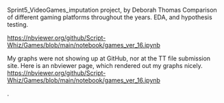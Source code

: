 Sprint5_VideoGames_imputation project, by Deborah Thomas
Comparison of different gaming platforms throughout the years.
EDA, and  hypothesis testing.

https://nbviewer.org/github/Script-Whiz/Games/blob/main/notebook/games_ver_16.ipynb

My graphs were not showing up at GitHub, nor at the TT file submission site.
Here is an nbviewer page, which rendered out my graphs nicely.
https://nbviewer.org/github/Script-Whiz/Games/blob/main/notebook/games_ver_16.ipynb

.
